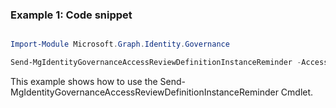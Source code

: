 ### Example 1: Code snippet

```powershell

Import-Module Microsoft.Graph.Identity.Governance

Send-MgIdentityGovernanceAccessReviewDefinitionInstanceReminder -AccessReviewScheduleDefinitionId $accessReviewScheduleDefinitionId -AccessReviewInstanceId $accessReviewInstanceId

```
This example shows how to use the Send-MgIdentityGovernanceAccessReviewDefinitionInstanceReminder Cmdlet.

